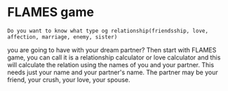 # FLAMES game
    Do you want to know what type og relationship(friendsship, love, affection, marriage, enemy, sister)
you are going to have with your dream partner? Then start with FLAMES game, you can call it is a 
relationship calculator or love calculator and this will calculate the relation using the names of you
and your partner.
    This needs just your name and your partner's name. The partner may be your friend, your crush, 
your love, your spouse.
